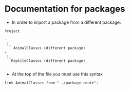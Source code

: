 # Documentation for packages

- In order to import a package from a different package:
```
Project

-
 |_ 
    AnimalClasses (different package)
-
 |_ 
   ReptileClasses (different package)
  
```

- At the top of the file you must use this syntax
```
link AnimalClasses from "../package-route";
```

